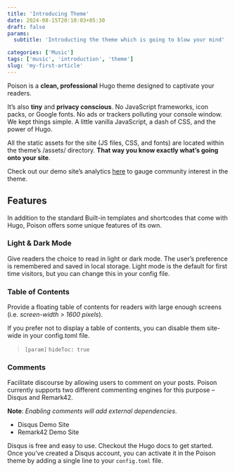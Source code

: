 ```yaml
---
title: 'Introducing Theme'
date: 2024-08-15T20:10:03+05:30
draft: false
params:
  subtitle: 'Introducting the theme which is going to blow your mind'

categories: ['Music']
tags: ['music', 'introduction', 'theme']  
slug: 'my-first-article'
---
```


Poison is a **clean, professional** Hugo theme designed to captivate your readers.

It’s also **tiny** and **privacy conscious**. No JavaScript frameworks, icon packs, or Google fonts. No ads or trackers polluting your console window. We kept things simple. A little vanilla JavaScript, a dash of CSS, and the power of Hugo.

All the static assets for the site (JS files, CSS, and fonts) are located within the theme’s /assets/ directory. **That way you know exactly what’s going onto your site**.

Check out our demo site’s analytics [here](https://www.google.com) to gauge community interest in the theme.

## Features
In addition to the standard Built-in templates and shortcodes that come with Hugo, Poison offers some unique features of its own.

### Light & Dark Mode
Give readers the choice to read in light or dark mode. The user’s preference is remembered and saved in local storage. Light mode is the default for first time visitors, but you can change this in your config file.

### Table of Contents
Provide a floating table of contents for readers with large enough screens (i.e. *screen-width > 1600 pixels*).

If you prefer not to display a table of contents, you can disable them site-wide in your config.toml file.

>
>   `[param]`
>       `hideToc: true`
>

### Comments
Facilitate discourse by allowing users to comment on your posts. Poison currently supports two different commenting engines for this purpose – Disqus and Remark42.

**Note**: *Enabling comments will add external dependencies*.
- Disqus Demo Site
- Remark42 Demo Site

Disqus is free and easy to use. Checkout the Hugo docs to get started. Once you’ve created a Disqus account, you can activate it in the Poison theme by adding a single line to your `config.toml` file.
